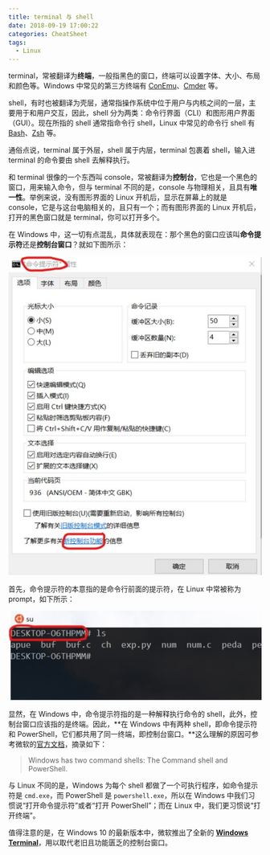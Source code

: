 ```yaml
---
title: terminal 与 shell
date: 2018-09-19 17:00:22
categories: CheatSheet
tags:
  - Linux
---
```


terminal，常被翻译为**终端**，一般指黑色的窗口，终端可以设置字体、大小、布局和颜色等。Windows 中常见的第三方终端有 [ConEmu](https://conemu.github.io/)、[Cmder](https://cmder.net/) 等。

shell，有时也被翻译为壳层，通常指操作系统中位于用户与内核之间的一层，主要用于和用户交互，因此，shell 分为两类：命令行界面（CLI）和图形用户界面（GUI）。现在所指的 shell 通常指命令行 shell，Linux 中常见的命令行 shell 有 [Bash](https://www.gnu.org/software/bash/)、[Zsh](https://www.zsh.org/) 等。

通俗点说，terminal 属于外层，shell 属于内层，terminal 包裹着 shell，输入进 terminal 的命令要由 shell 去解释执行。
<!--more-->
和 terminal 很像的一个东西叫 console，常被翻译为**控制台**，它也是一个黑色的窗口，用来输入命令，但与 terminal 不同的是，console 与物理相关，且具有**唯一性**。举例来说，没有图形界面的 Linux 开机后，显示在屏幕上的就是 console，它是与这台电脑相关的，且只有一个；而有图形界面的 Linux 开机后，打开的黑色窗口就是 terminal，你可以打开多个。

在 Windows 中，这一切有点混乱，具体就表现在：那个黑色的窗口应该叫**命令提示符**还是**控制台窗口**？就如下图所示：

![cmd](/images/cmd.jpg)

首先，命令提示符的本意指的是命令行前面的提示符，在 Linux 中常被称为 prompt，如下所示：

![prompt](/images/prompt.jpg)

显然，在 Windows 中，命令提示符指的是一种解释执行命令的 shell，此外，控制台窗口应该指的是终端。因此，**在 Windows 中有两种 shell，即命令提示符和 PowerShell，它们都共用了同一终端，即控制台窗口。**这么理解的原因可参考微软的[官方文档](https://docs.microsoft.com/en-us/windows-server/administration/windows-commands/windows-commands)，摘录如下：
>Windows has two command shells: The Command shell and PowerShell.

与 Linux 不同的是，Windows 为每个 shell 都做了一个可执行程序，如命令提示符是 `cmd.exe`，而 PowerShell 是 `powershell.exe`，所以在 Windows 中我们习惯说“打开命令提示符”或者“打开 PowerShell”；而在 Linux 中，我们更习惯说“打开终端”。

值得注意的是，在 Windows 10 的最新版本中，微软推出了全新的 **[Windows Terminal](https://github.com/microsoft/terminal)**，用以取代老旧且功能匮乏的控制台窗口。
